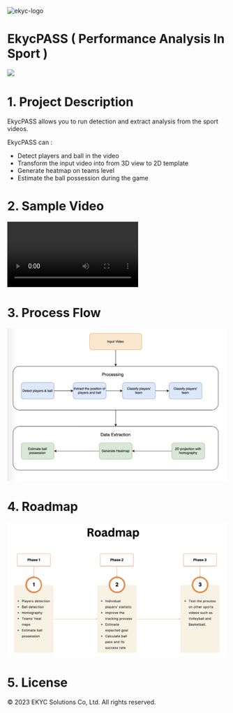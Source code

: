 ![ekyc-logo](https://user-images.githubusercontent.com/81238558/175898415-4c0f508f-c2d5-4b3d-afba-f531551520d6.png)

# EkycPASS ( Performance Analysis In Sport )

![](https://img.shields.io/badge/platform-python-blue)

# 1. Project Description

EkycPASS allows you to run detection and extract analysis from the sport videos.

EkycPASS can :

- Detect players and ball in the video
- Transform the input video into from 3D view to 2D template
- Generate heatmap on teams level
- Estimate the ball possession during the game

# 2. Sample Video
![sample](assets/sample.mov)
# 3. Process Flow

![Flow](assets/flow.png)

# 4. Roadmap

![Flow](assets/roadmap_2.png)

# 5. License

© 2023 EKYC Solutions Co, Ltd. All rights reserved.
